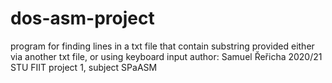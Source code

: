 # dos-asm-project
program for finding lines in a txt file that contain substring provided 
either via another txt file, or using keyboard input
author: Samuel Řeřicha
2020/21 STU FIIT project 1, subject SPaASM
